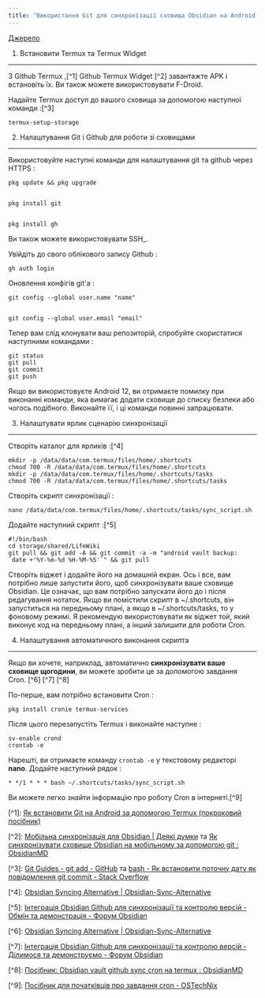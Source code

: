 ```yaml
---
title: "Використання Git для синхронізації сховища Obsidian на Android-пристроях"
---
```


[Джерело](https://forum.obsidian.md/c/share-showcase/9) 


1. Встановити Termux та Termux Widget
-----------------------------------------------------------------------

З Github Termux ,\[^1\] Github Termux Widget \[^2\] завантажте APK і встановіть їх. Ви також можете використовувати F-Droid.

Надайте Termux доступ до вашого сховища за допомогою наступної команди :\[^3\]

    termux-setup-storage
    

2. Налаштування Git і Github для роботи зі сховищами
-----------------------------------------------------------------------------------------------------------

Використовуйте наступні команди для налаштування git та github через HTTPS :

    pkg update && pkg upgrade
    

    pkg install git
    

    pkg install gh
    

Ви також можете використовувати SSH_.

Увійдіть до свого облікового запису Github :

    gh auth login
    

Оновлення конфігів git'а :

    git config --global user.name "name"
    

    git config --global user.email "email"
    

Тепер вам слід клонувати ваш репозиторій, спробуйте скористатися наступними командами :

    git status
    git pull
    git commit
    git push
    

Якщо ви використовуєте Android 12, ви отримаєте помилку при виконанні команди, яка вимагає додати сховище до списку безпеки або чогось подібного. Виконайте її, і ці команди повинні запрацювати.

3. Налаштувати ярлик сценарію синхронізації
-------------------------------------------------------------------

Створіть каталог для ярликів :\[^4\]

    mkdir -p /data/data/com.termux/files/home/.shortcuts
    chmod 700 -R /data/data/com.termux/files/home/.shortcuts
    mkdir -p /data/data/com.termux/files/home/.shortcuts/tasks
    chmod 700 -R /data/data/com.termux/files/home/.shortcuts/tasks
    

Створіть скрипт синхронізації :

    nano /data/data/com.termux/files/home/.shortcuts/tasks/sync_script.sh
    

Додайте наступний скрипт :\[^5\]

    #!/bin/bash
    cd storage/shared/LifeWiki
    git pull && git add -A && git commit -a -m "android vault backup: `date +'%Y-%m-%d %H-%M-%S'`" && git pull
    

Створіть віджет і додайте його на домашній екран. Ось і все, вам потрібно лише запустити його, щоб синхронізувати ваше сховище Obsidian. Це означає, що вам потрібно запускати його до і після редагування нотаток. Якщо ви помістили скрипт в ~/.shortcuts, він запуститься на передньому плані, а якщо в ~/.shortcuts/tasks, то у фоновому режимі. Я рекомендую використовувати як віджет той, який виконує код на передньому плані, а інший залишити для роботи Cron.

4. Налаштування автоматичного виконання скрипта
-----------------------------------------------------------------------------------------------------

Якщо ви хочете, наприклад, автоматично **синхронізувати ваше сховище щогодини**, ви можете зробити це за допомогою завдання Cron. \[^6\] \[^7\] \[^8\]

По-перше, вам потрібно встановити Cron :

    pkg install cronie termux-services
    

Після цього перезапустіть Termux і виконайте наступне :

    sv-enable crond
    crontab -e
    

Нарешті, ви отримаєте команду `crontab -e` у текстовому редакторі **nano**. Додайте наступний рядок :

    * */1 * * * bash ~/.shortcuts/tasks/sync_script.sh
    

Ви можете легко знайти інформацію про роботу Cron в інтернеті.\[^9\]


\[^1\]: [Як встановити Git на Android за допомогою Termux (покроковий посібник)](https://www.techrepublic.com/article/how-to-install-git-on-android/)

\[^2\]: [Мобільна синхронізація для Obsidian | Деякі думки](https://werzum.github.io/tech/2022/02/13/Obsidian-Mobile-Sync.html) та [Як синхронізувати сховище Obsidian на мобільному за допомогою git : ObsidianMD](https://www.reddit.com/r/ObsidianMD/comments/v6otbu/how_to_sync_your_obsidian_vault_on_mobile_using/)

\[^3\]: [Git Guides - git add - GitHub](https://github.com/git-guides/git-add) та [bash - Як встановити поточну дату як повідомлення git commit - Stack Overflow](https://stackoverflow.com/questions/4654437/how-to-set-current-date-as-git-commit-message)

\[^4\]: [Obsidian Syncing Alternative | Obsidian-Sync-Alternative](https://pulinagrawal.github.io/Obsidian-Sync-Alternative/)

\[^5\]: [Інтеграція Obsidian Github для синхронізації та контролю версій - Обмін та демонстрація - Форум Obsidian](https://forum.obsidian.md/t/obsidian-github-integration-for-sync-and-version-control/6369)

\[^6\]: [Obsidian Syncing Alternative | Obsidian-Sync-Alternative](https://pulinagrawal.github.io/Obsidian-Sync-Alternative/)

\[^7\]: [Інтеграція Obsidian Github для синхронізації та контролю версій - Ділимося та демонструємо - Форум Obsidian](https://forum.obsidian.md/t/obsidian-github-integration-for-sync-and-version-control/6369)

\[^8\]: [Посібник: Obsidian vault github sync cron на termux : ObsidianMD](https://www.reddit.com/r/ObsidianMD/comments/qep4gn/guide_obsidian_vault_github_sync_cron_on_termux/)

\[^9\]: [Посібник для початківців про завдання cron - OSTechNix](https://ostechnix.com/a-beginners-guide-to-cron-jobs/)